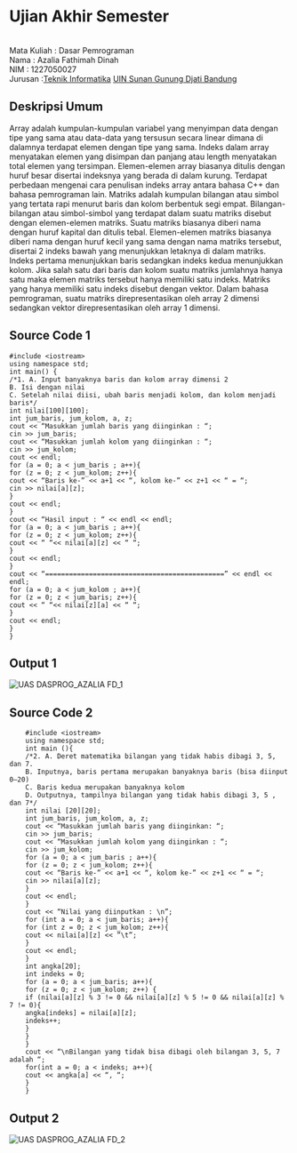 # Ujian Akhir Semester 
<br>Mata Kuliah 	: Dasar Pemrograman
<br> Nama		: Azalia Fathimah Dinah
<br>NIM		:	1227050027
<br>Jurusan		:[Teknik Informatika](http://if.uinsgd.ac.id/) [UIN Sunan Gunung Djati Bandung](https://uinsgd.ac.id/) 


## Deskripsi Umum
Array adalah kumpulan-kumpulan variabel yang menyimpan data dengan tipe yang sama atau data-data yang tersusun secara linear dimana di dalamnya terdapat elemen dengan tipe yang sama. Indeks dalam array menyatakan elemen yang disimpan dan panjang atau length menyatakan total elemen yang tersimpan. Elemen-elemen array biasanya ditulis dengan huruf besar disertai indeksnya yang berada di dalam kurung. Terdapat perbedaan mengenai cara penulisan indeks array antara bahasa C++ dan bahasa pemrograman lain.
Matriks adalah kumpulan bilangan atau simbol yang tertata rapi menurut baris dan kolom berbentuk segi empat. Bilangan-bilangan atau simbol-simbol yang terdapat dalam suatu matriks disebut dengan elemen-elemen matriks. Suatu matriks biasanya diberi nama dengan huruf kapital dan ditulis tebal. Elemen-elemen matriks biasanya diberi nama dengan huruf kecil yang sama dengan nama matriks tersebut, disertai 2 indeks bawah yang menunjukkan letaknya di dalam matriks. Indeks pertama menunjukkan baris sedangkan indeks kedua menunjukkan kolom. Jika salah satu dari baris dan kolom suatu matriks jumlahnya hanya satu maka elemen matriks tersebut hanya memiliki satu indeks. Matriks yang hanya memiliki satu indeks disebut dengan vektor.
Dalam bahasa pemrograman, suatu matriks direpresentasikan oleh array 2 dimensi sedangkan vektor direpresentasikan oleh array 1 dimensi.


## Source Code 1

    #include <iostream>
    using namespace std;
    int main() {
    /*1. A. Input banyaknya baris dan kolom array dimensi 2
    B. Isi dengan nilai
    C. Setelah nilai diisi, ubah baris menjadi kolom, dan kolom menjadi baris*/
    int nilai[100][100];
    int jum_baris, jum_kolom, a, z;
    cout << “Masukkan jumlah baris yang diinginkan : “;
    cin >> jum_baris;
    cout << “Masukkan jumlah kolom yang diinginkan : “;
    cin >> jum_kolom;
    cout << endl;
    for (a = 0; a < jum_baris ; a++){
    for (z = 0; z < jum_kolom; z++){
    cout << “Baris ke-” << a+1 << “, kolom ke-” << z+1 << “ = “;
    cin >> nilai[a][z];
    }
    cout << endl;
    }
    cout << “Hasil input : “ << endl << endl;
    for (a = 0; a < jum_baris ; a++){
    for (z = 0; z < jum_kolom; z++){
    cout << “ “<< nilai[a][z] << “ “;
    }
    cout << endl;
    }
    cout << “=============================================” << endl << endl;
    for (a = 0; a < jum_kolom ; a++){
    for (z = 0; z < jum_baris; z++){
    cout << “ “<< nilai[z][a] << “ “;
    }
    cout << endl;
    }
    }

## Output 1

![UAS DASPROG_AZALIA FD_1](https://user-images.githubusercontent.com/121106799/209097922-9f814bea-5c93-48e5-83e9-e26d280f8130.jpeg)


## Source Code 2

        #include <iostream>
        using namespace std;
        int main (){
        /*2. A. Deret matematika bilangan yang tidak habis dibagi 3, 5, dan 7.
        B. Inputnya, baris pertama merupakan banyaknya baris (bisa diinput 0–20)
        C. Baris kedua merupakan banyaknya kolom
        D. Outputnya, tampilnya bilangan yang tidak habis dibagi 3, 5 , dan 7*/
        int nilai [20][20];
        int jum_baris, jum_kolom, a, z;
        cout << “Masukkan jumlah baris yang diinginkan: “;
        cin >> jum_baris;
        cout << “Masukkan jumlah kolom yang diinginkan : “;
        cin >> jum_kolom;
        for (a = 0; a < jum_baris ; a++){
        for (z = 0; z < jum_kolom; z++){
        cout << “Baris ke-” << a+1 << “, kolom ke-” << z+1 << “ = “;
        cin >> nilai[a][z];
        }
        cout << endl;
        }
        cout << “Nilai yang diinputkan : \n”;
        for (int a = 0; a < jum_baris; a++){
        for (int z = 0; z < jum_kolom; z++){
        cout << nilai[a][z] << ”\t”;
        }
        cout << endl;
        }
        int angka[20];
        int indeks = 0;
        for (a = 0; a < jum_baris; a++){
        for (z = 0; z < jum_kolom; z++) {
        if (nilai[a][z] % 3 != 0 && nilai[a][z] % 5 != 0 && nilai[a][z] % 7 != 0){
        angka[indeks] = nilai[a][z];
        indeks++;
        }
        }
        }
        cout << “\nBilangan yang tidak bisa dibagi oleh bilangan 3, 5, 7 adalah “;
        for(int a = 0; a < indeks; a++){
        cout << angka[a] << “, “;
        }
        }

## Output 2

![UAS DASPROG_AZALIA FD_2](https://user-images.githubusercontent.com/121106799/209098332-88507613-e9db-4446-baab-bb57ed8c967a.jpeg)

